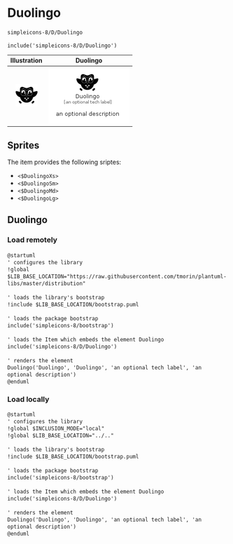 # Duolingo


```text
simpleicons-8/D/Duolingo
```

```text
include('simpleicons-8/D/Duolingo')
```



| Illustration | Duolingo |
| :---: | :---: |
| ![illustration for Illustration](../../simpleicons-8/D/Duolingo.png) | ![illustration for Duolingo](../../simpleicons-8/D/Duolingo.Local.png) |



## Sprites
The item provides the following sriptes:

- `<$DuolingoXs>`
- `<$DuolingoSm>`
- `<$DuolingoMd>`
- `<$DuolingoLg>`





## Duolingo

### Load remotely
```plantuml
@startuml
' configures the library
!global $LIB_BASE_LOCATION="https://raw.githubusercontent.com/tmorin/plantuml-libs/master/distribution"

' loads the library's bootstrap
!include $LIB_BASE_LOCATION/bootstrap.puml

' loads the package bootstrap
include('simpleicons-8/bootstrap')

' loads the Item which embeds the element Duolingo
include('simpleicons-8/D/Duolingo')

' renders the element
Duolingo('Duolingo', 'Duolingo', 'an optional tech label', 'an optional description')
@enduml
```

### Load locally
```plantuml
@startuml
' configures the library
!global $INCLUSION_MODE="local"
!global $LIB_BASE_LOCATION="../.."

' loads the library's bootstrap
!include $LIB_BASE_LOCATION/bootstrap.puml

' loads the package bootstrap
include('simpleicons-8/bootstrap')

' loads the Item which embeds the element Duolingo
include('simpleicons-8/D/Duolingo')

' renders the element
Duolingo('Duolingo', 'Duolingo', 'an optional tech label', 'an optional description')
@enduml
```

